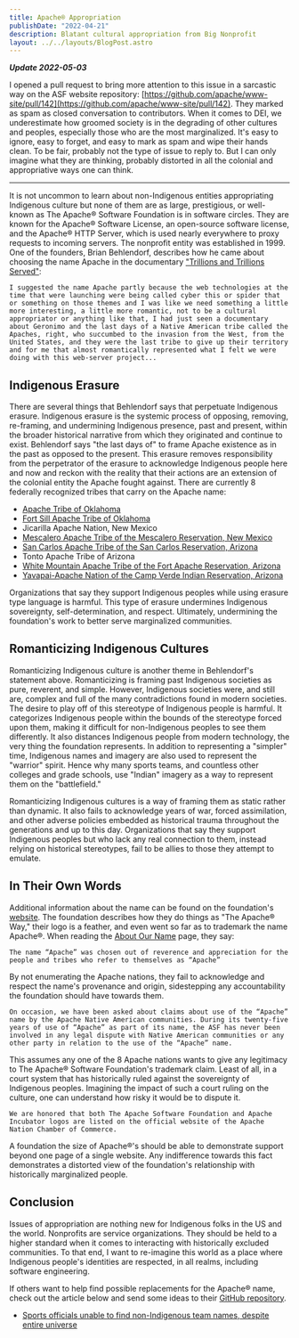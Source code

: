 ```yaml
---
title: Apache® Appropriation
publishDate: "2022-04-21"
description: Blatant cultural appropriation from Big Nonprofit
layout: ../../layouts/BlogPost.astro
---
```


_**Update 2022-05-03**_

I opened a pull request to bring more attention to this issue in a sarcastic way on the ASF website repository: [https://github.com/apache/www-site/pull/142](https://github.com/apache/www-site/pull/142). They marked as spam as closed conversation to contributors. When it comes to DEI, we underestimate how groomed society is in the degrading of other cultures and peoples, especially those who are the most marginalized. It's easy to ignore, easy to forget, and easy to mark as spam and wipe their hands clean. To be fair, probably not the type of issue to reply to. But I can only imagine what they are thinking, probably distorted in all the colonial and appropriative ways one can think.

<hr />

It is not uncommon to learn about non-Indigenous entities appropriating Indigenous culture but none of them are as large, prestigious, or well-known as The Apache® Software Foundation is in software circles. They are known for the Apache® Software License, an open-source software license, and the Apache® HTTP Server, which is used nearly everywhere to proxy requests to incoming servers. The nonprofit entity was established in 1999. One of the founders, Brian Behlendorf, describes how he came about choosing the name Apache in the documentary ["Trillions and Trillions Served"](https://www.youtube.com/watch?v=JUt2nb0mgwg&t=249s):

```I suggested the name Apache partly because the web technologies at the time that were launching were being called cyber this or spider that or something on those themes and I was like we need something a little more interesting, a little more romantic, not to be a cultural appropriator or anything like that, I had just seen a documentary about Geronimo and the last days of a Native American tribe called the Apaches, right, who succumbed to the invasion from the West, from the United States, and they were the last tribe to give up their territory and for me that almost romantically represented what I felt we were doing with this web-server project...```

## Indigenous Erasure

There are several things that Behlendorf says that perpetuate Indigenous erasure. Indigenous erasure is the systemic process of opposing, removing, re-framing, and undermining Indigenous presence, past and present, within the broader historical narrative from which they originated and continue to exist. Behlendorf says "the last days of" to frame Apache existence as in the past as opposed to the present. This erasure removes responsibility from the perpetrator of the erasure to acknowledge Indigenous people here and now and reckon with the reality that their actions are an extension of the colonial entity the Apache fought against. There are currently 8 federally recognized tribes that carry on the Apache name:

- [Apache Tribe of Oklahoma](https://apachetribe.org/)
- [Fort Sill Apache Tribe of Oklahoma](https://fortsillapache-nsn.gov/)
- Jicarilla Apache Nation, New Mexico
- [Mescalero Apache Tribe of the Mescalero Reservation, New Mexico](https://mescaleroapachetribe.com/)
- [San Carlos Apache Tribe of the San Carlos Reservation, Arizona](https://www.scat-nsn.gov/)
- Tonto Apache Tribe of Arizona
- [White Mountain Apache Tribe of the Fort Apache Reservation, Arizona](https://whitemountainapache.org/)
- [Yavapai-Apache Nation of the Camp Verde Indian Reservation, Arizona](https://yavapai-apache.org/)

Organizations that say they support Indigenous peoples while using erasure type language is harmful. This type of erasure undermines Indigenous sovereignty, self-determination, and respect. Ultimately, undermining the foundation's work to better serve marginalized communities.

## Romanticizing Indigenous Cultures

Romanticizing Indigenous culture is another theme in Behlendorf's statement above. Romanticizing is framing past Indigenous societies as pure, reverent, and simple. However, Indigenous societies were, and still are, complex and full of the many contradictions found in modern societies. The desire to play off of this stereotype of Indigenous people is harmful. It categorizes Indigenous people within the bounds of the stereotype forced upon them, making it difficult for non-Indigenous peoples to see them differently. It also distances Indigenous people from modern technology, the very thing the foundation represents. In addition to representing a "simpler" time, Indigenous names and imagery are also used to represent the "warrior" spirit. Hence why many sports teams, and countless other colleges and grade schools, use "Indian" imagery as a way to represent them on the "battlefield."

Romanticizing Indigenous cultures is a way of framing them as static rather than dynamic. It also fails to acknowledge years of war, forced assimilation, and other adverse policies embedded as historical trauma throughout the generations and up to this day. Organizations that say they support Indigenous peoples but who lack any real connection to them, instead relying on historical stereotypes, fail to be allies to those they attempt to emulate.

## In Their Own Words

Additional information about the name can be found on the foundation's [website](https://apache.org/). The foundation describes how they do things as "The Apache® Way," their logo is a feather, and even went so far as to trademark the name Apache®. When reading the [About Our Name](https://www.apache.org/apache-name/) page, they say:

```The name “Apache” was chosen out of reverence and appreciation for the people and tribes who refer to themselves as “Apache”```

By not enumerating the Apache nations, they fail to acknowledge and respect the name's provenance and origin, sidestepping any accountability the foundation should have towards them.

```On occasion, we have been asked about claims about use of the “Apache” name by the Apache Native American communities. During its twenty-five years of use of “Apache” as part of its name, the ASF has never been involved in any legal dispute with Native American communities or any other party in relation to the use of the “Apache” name.```

This assumes any one of the 8 Apache nations wants to give any legitimacy to The Apache® Software Foundation's trademark claim. Least of all, in a court system that has historically ruled against the sovereignty of Indigenous peoples. Imagining the impact of such a court ruling on the culture, one can understand how risky it would be to dispute it.

```We are honored that both The Apache Software Foundation and Apache Incubator logos are listed on the official website of the Apache Nation Chamber of Commerce.```

A foundation the size of Apache®'s should be able to demonstrate support beyond one page of a single website. Any indifference towards this fact demonstrates a distorted view of the foundation's relationship with historically marginalized people.

## Conclusion

Issues of appropriation are nothing new for Indigenous folks in the US and the world. Nonprofits are service organizations. They should be held to a higher standard when it comes to interacting with historically excluded communities. To that end, I want to re-imagine this world as a place where Indigenous people's identities are respected, in all realms, including software engineering.

If others want to help find possible replacements for the Apache® name, check out the article below and send some ideas to their [GitHub repository](https://github.com/apache).

- [Sports officials unable to find non-Indigenous team names, despite entire universe](https://walkingeaglenews.com/2017/12/14/sports-officials-unable-to-find-non-indigenous-team-names-despite-entire-universe/)

